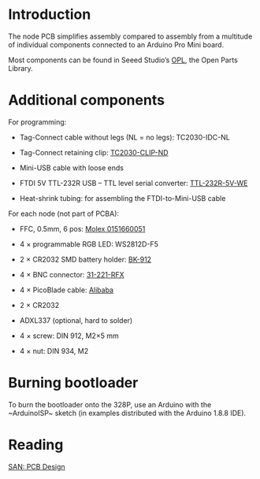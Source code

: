 Introduction
============

The node PCB simplifies assembly compared to assembly from a multitude of
individual components connected to an Arduino Pro Mini board.

Most components can be found in Seeed Studio’s [OPL][1], the Open Parts Library.


Additional components
=====================

For programming:

  * Tag-Connect cable without legs (NL = no legs): TC2030-IDC-NL
  
  * Tag-Connect retaining clip: ‎[TC2030-CLIP-ND‎][3]
  
  * Mini-USB cable with loose ends
  
  * FTDI 5V TTL-232R USB – TTL level serial converter: [TTL-232R-5V-WE][7]
  
  * Heat-shrink tubing: for assembling the FTDI-to-Mini-USB cable

For each node (not part of PCBA):
  
  * FFC, 0.5mm, 6 pos: [Molex 0151660051][8]
  
  * 4 × programmable RGB LED: WS2812D-F5
  
  * 2 × CR2032 SMD battery holder: [BK-912][4]
  
  * 4 × BNC connector: [31-221-RFX][5]
  
  * 4 × PicoBlade cable: [Alibaba][6]
  
  * 2 × CR2032
  
  * ADXL337 (optional, hard to solder)
  
  * 4 × screw: DIN 912, M2×5 mm
  
  * 4 × nut: DIN 934, M2


Burning bootloader
==================

To burn the bootloader onto the 328P, use an Arduino with the ~ArduinoISP~
sketch (in examples distributed with the Arduino 1.8.8 IDE).


Reading
=======

[SAN: PCB Design][2]


[1]: https://www.seeedstudio.com/opl.html
[2]: https://feklee.github.io/san/notes/db95a440-7520-4fa2-a001-c076d31a4e77/
[3]: https://www.digikey.de/short/pjm9zh
[4]: https://www.digikey.de/short/pjm9pw
[5]: https://www.digikey.de/short/pjm9pm
[6]: https://www.alibaba.com/product-detail/molex-picoblade-51021-1-25mm-pitch_60690837931.html
[7]: https://www.digikey.de/short/pjmbpr
[8]: https://www.digikey.de/short/pjmbw3
